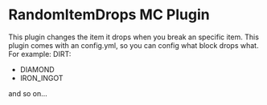 # RandomItemDrops MC Plugin
 This plugin changes the item it drops when you break an specific item. This plugin comes with an config.yml, so you can config what block drops what. For example:
 DIRT:
   - DIAMOND
   - IRON_INGOT

and so on...
 
